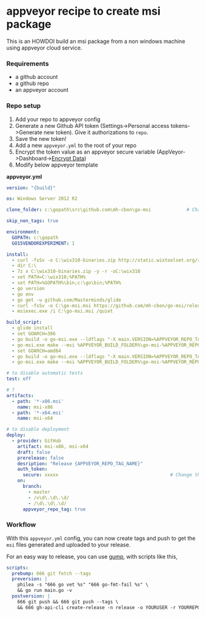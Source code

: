 # appveyor recipe to create msi package

This is an HOWDOI build an msi package from a non windows machine using appveyor cloud service.


### Requirements

- a github account
- a github repo
- an appveyor account


### Repo setup

1. Add your repo to appveyor config
2. Generate a new Github API token (Settings->Personal access tokens->Generate new token). Give it authorizations to `repo`.
3. Save the new token!
3. Add a new `appveyor.yml` to the root of your repo
4. Encrypt the token value as an appveyor secure variable (AppVeyor->Dashboard->[Encrypt Data](https://ci.appveyor.com/tools/encrypt))
5. Modify below appveyor template

__appveyor.yml__

```yml
version: "{build}"

os: Windows Server 2012 R2

clone_folder: c:\gopath\src\github.com\mh-cbon\go-msi             # Change this

skip_non_tags: true

environment:
  GOPATH: c:\gopath
  GO15VENDOREXPERIMENT: 1

install:
  - curl -fsSv -o C:\wix310-binaries.zip http://static.wixtoolset.org/releases/v3.10.3.3007/wix310-binaries.zip
  - dir C:\
  - 7z x C:\wix310-binaries.zip -y -r -oC:\wix310
  - set PATH=C:\wix310;%PATH%
  - set PATH=%GOPATH%\bin;c:\go\bin;%PATH%
  - go version
  - go env
  - go get -u github.com/Masterminds/glide
  - curl -fsSv -o C:\go-msi.msi https://github.com/mh-cbon/go-msi/releases/download/0.0.20/go-msi-0.0.20-x64.msi
  - msiexec.exe /i C:\go-msi.msi /quiet

build_script:
  - glide install
  - set GOARCH=386
  - go build -o go-msi.exe --ldflags "-X main.VERSION=%APPVEYOR_REPO_TAG_NAME%" main.go             # Change this
  - go-msi.exe make --msi %APPVEYOR_BUILD_FOLDER%\go-msi-%APPVEYOR_REPO_TAG_NAME%-x86.msi --version %APPVEYOR_REPO_TAG_NAME% --arch x86             # Change this
  - set GOARCH=amd64
  - go build -o go-msi.exe --ldflags "-X main.VERSION=%APPVEYOR_REPO_TAG_NAME%" main.go             # Change this
  - go-msi.exe make --msi %APPVEYOR_BUILD_FOLDER%\go-msi-%APPVEYOR_REPO_TAG_NAME%-x64.msi --version %APPVEYOR_REPO_TAG_NAME% --arch x64             # Change this

# to disable automatic tests
test: off

# ?
artifacts:
  - path: '*-x86.msi'
    name: msi-x86
  - path: '*-x64.msi'
    name: msi-x64

# to disable deployment
deploy:
  - provider: GitHub
    artifact: msi-x86, msi-x64
    draft: false
    prerelease: false
    desription: "Release {APPVEYOR_REPO_TAG_NAME}"
    auth_token:
      secure: xxxxx                                         # Change this to your encrypted token value
    on:
      branch:
        - master
        - /v\d\.\d\.\d/
        - /\d\.\d\.\d/
      appveyor_repo_tag: true
```

### Workflow

With this `appveyor.yml` config, you can now create tags and push to get the `msi` files generated and uploaded to your release.

For an easy way to release, you can use [gump](https://github.com/mh-cbon/gump), with scripts like this,

```yml
scripts:
  prebump: 666 git fetch --tags
  preversion: |
    philea -s "666 go vet %s" "666 go-fmt-fail %s" \
    && go run main.go -v
  postversion: |
    666 git push && 666 git push --tags \
    && 666 gh-api-cli create-release -n release -o YOURUSER -r YOURREPO --ver !newversion!
```
